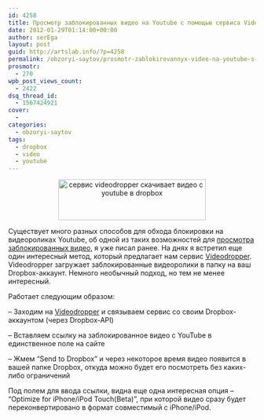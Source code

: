 ```yaml
---
id: 4258
title: Просмотр заблокированных видео на Youtube с помощью сервиса Videodropper
date: 2012-01-29T01:14:00+00:00
author: serEga
layout: post
guid: http://artslab.info/?p=4258
permalink: /obzoryi-saytov/prosmotr-zablokirovannyx-video-na-youtube-s-pomoshhyu-servisa-videodropper/
prosmotr:
  - 270
wpb_post_views_count:
  - 2422
dsq_thread_id:
  - 1567424921
cover:
  -
categories:
  - obzoryi-saytov
tags:
  - dropbox
  - video
  - youtube
---
```

<center>
  <a href="{{site.img_cdn}}/videodropper.jpg"><img src="{{site.img_cdn}}/videodropper-300x83.jpg" alt="сервис videodropper скачивает видео с youtube в dropbox" title="videodropper" width="300" height="83" class="aligncenter size-medium wp-image-4272" /></a>
</center>

Существует много разных способов для обхода блокировки на видеороликах Youtube, об одной из таких возможностей для [просмотра заблокированных видео](http://artslab.info/sovetyi/eto-video-ne-dostupno-dlya-prosmotra-kak-smotret-zablokirovannoe-video-s-youtube/ "Это видео не доступно для просмотра — как смотреть заблокированное видео с youtube"), я уже писал ранее. На днях я встретил еще один интересный метод, который предлагает нам сервис [Videodropper](http://videodropper.ep.io/). Videodropper загружает заблокированные видеоролики в папку на ваш Dropbox-аккаунт. Немного необычный подход, но тем не менее интересный.

Работает следующим образом:

&#8211; Заходим на [Videodropper](http://videodropper.ep.io/) и связываем сервис со своим Dropbox-аккаунтом (через Dropbox-API)

&#8211; Вставляем ссылку на заблокированное видео с YouTube в единственное поле на сайте

&#8211; Жмем &#8220;Send to Dropbox&#8221; и через некоторое время видео появится в вашей папке Dropbox, откуда можно будет его посмотреть без каких-либо ограничений

Под полем для ввода ссылки, видна еще одна интересная опция &#8211; &#8220;Optimize for iPhone/iPod Touch(Beta)&#8221;, при которой видео сразу будет переконвертировано в формат совместимый с iPhone/iPod.